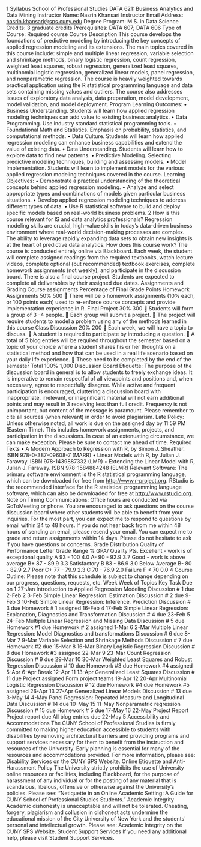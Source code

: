 1
Syllabus
School of Professional Studies
DATA 621: Business Analytics and Data Mining
Instructor Name: Nasrin Khansari
Instructor Email Address: nasrin.khansari@sps.cuny.edu
Degree Program: M.S. in Data Science
Credits: 3 graduate credits
Prerequisites: DATA 607; DATA 606
Type of Course: Required course
Course Description
This course develops the foundations of predictive modeling by introducing the key concepts of applied
regression modeling and its extensions. The main topics covered in this course include: simple and
multiple linear regression, variable selection and shrinkage methods, binary logistic regression, count
regression, weighted least squares, robust regression, generalized least squares, multinomial logistic
regression, generalized linear models, panel regression, and nonparametric regression. The course is
heavily weighted towards practical application using the R statistical programming language and data sets
containing missing values and outliers. The course also addresses issues of exploratory data analysis, data
preparation, model development, model validation, and model deployment.
Program Learning Outcomes:
• Business Understanding. Students will learn how applied regression modeling techniques can add
value to existing business analytics.
• Data Programming. Use industry standard statistical programming tools.
• Foundational Math and Statistics. Emphasis on probability, statistics, and computational methods.
• Data Culture. Students will learn how applied regression modeling can enhance business
capabilities and extend the value of existing data.
• Data Understanding. Students will learn how to explore data to find new patterns.
• Predictive Modeling. Selecting predictive modeling techniques, building and assessing models.
• Model Implementation. Students will learn to implement models for the various applied
regression modeling techniques covered in the course.
Learning Objectives:
• Demonstrate a practical understanding of the theoretical concepts behind applied regression
modeling.
• Analyze and select appropriate types and combinations of models given particular business
situations.
• Develop applied regression modeling techniques to address different types of data.
• Use R statistical software to build and deploy specific models based on real-world business
problems.
2
How is this course relevant for IS and data analytics professionals?
Regression modeling skills are crucial, high-value skills in today’s data-driven business environment where
real-world decision-making processes are complex. The ability to leverage rapidly expanding data sets to
obtain new insights is at the heart of predictive data analytics.
How does this course work?
The course is conducted entirely online via Blackboard. Each week, the student will complete assigned
readings from the required textbooks, watch lecture videos, complete optional (but recommended)
textbook exercises, complete homework assignments (not weekly), and participate in the discussion
board. There is also a final course project. Students are expected to complete all deliverables by their
assigned due dates.
Assignments and Grading
Course assignments Percentage of
Final Grade
Points
Homework Assignments 50% 500
 There will be 5 homework assignments (10% each, or 100
points each) used to re-enforce course concepts and provide
implementation experience in R.
Final Project 30% 300
 Students will form a group of 3 -4 people.
 Each group will submit a project.
 The project will require students to model a problem using any
of the methods learned in this course
Class Discussion 20% 200
 Each week, we will have a topic to discuss.
 A student is required to participate by introducing a question.
 A total of 5 blog entries will be required throughout the
semester based on a topic of your choice where a student
shares his or her thoughts on a statistical method and how
that can be used in a real life scenario based on your daily life
experience.
 These need to be completed by the end of the semester
Total 100% 1,000
Discussion Board Etiquette:
The purpose of the discussion board in general is to allow students to freely exchange ideas. It is
imperative to remain respectful of all viewpoints and positions and, when necessary, agree to respectfully
disagree. While active and frequent participation is encouraged, cluttering a discussion board with
inappropriate, irrelevant, or insignificant material will not earn additional points and may result in 
3
receiving less than full credit. Frequency is not unimportant, but content of the message is paramount.
Please remember to cite all sources (when relevant) in order to avoid plagiarism.
Late Policy:
Unless otherwise noted, all work is due on the assigned day by 11:59 PM (Eastern Time). This includes
homework assignments, projects, and participation in the discussions. In case of an extenuating
circumstance, we can make exception. Please be sure to contact me ahead of time.
Required Texts
• A Modern Approach to Regression with R, by Simon J. Sheather. ISBN 978-0-387-09608-7 (MARR)
• Linear Models with R, by Julian J. Faraway. ISBN 978-1439887332 (LMR)
• Extending the Linear Model with R, Julian J. Faraway. ISBN 978-1584884248 (ELMR)
Relevant Software:
The primary software environment is the R statistical programming language, which can be downloaded
for free from http://www.r-project.org. RStudio is the recommended interface for the R statistical
programming language software, which can also be downloaded for free at http://www.rstudio.org.
Note on Timing Communications:
Office hours are conducted via GoToMeeting or phone. You are encouraged to ask questions on the course
discussion board where other students will be able to benefit from your inquiries. For the most part, you
can expect me to respond to questions by email within 24 to 48 hours. If you do not hear back from me
within 48 hours of sending an email, please resend your email. You can expect me to grade and return
assignments within 14 days. Please do not hesitate to ask if you have questions or concerns.
Grade Distribution
Quality of Performance Letter
Grade
Range % GPA/ Quality Pts.
Excellent - work is of exceptional quality A 93 - 100 4.0
A- 90 - 92.9 3.7
Good - work is above average B+ 87 - 89.9 3.3
Satisfactory B 83 - 86.9 3.0
Below Average B- 80 - 82.9 2.7
Poor C+ 77 - 79.9 2.3
C 70 - 76.9 2.0
Failure F < 70 0.0
4
Course Outline:
Please note that this schedule is subject to change depending on our progress, questions, requests, etc.
Week Week of Topics Key Task Due on
1 27-Jan Introduction to Applied Regression
Modeling
Discussion # 1 due 2-Feb
2 3-Feb Simple Linear Regression:
Estimation
Discussion # 2 due 9-Feb
3 10-Feb Simple Linear Regression: Inference,
Prediction
Discussion # 3 due
Homework # 1 assigned
16-Feb
4 17-Feb Simple Linear Regression:
Explanation, Diagnostics and
Transformation
Discussion # 4 due 23-Feb
5 24-Feb Multiple Linear Regression and
Missing Data
Discussion # 5 due
Homework #1 due
Homework # 2 assigned
1-Mar
6 2-Mar Multiple Linear Regression: Model
Diagnostics and transformations
Discussion # 6 due 8-Mar
7 9-Mar Variable Selection and Shrinkage
Methods
Discussion # 7 due
Homework #2 due
15-Mar
8 16-Mar Binary Logistic Regression Discussion # 8 due
Homework #3 assigned
22-Mar
9 23-Mar Count Regression Discussion # 9 due 29-Mar
10 30-Mar Weighted Least Squares and Robust
Regression
Discussion # 10 due
Homework #3 due
Homework #4 assigned
5-Apr
6-Apr Break 12-Apr
11 13-Apr Generalized Least Squares Discussion # 11 due Project
assigned Form project
teams
19-Apr
12 20-Apr Multinomial Logistic Regression Discussion # 12 due
Homework #4 due
Homework #5 assigned
26-Apr
13 27-Apr Generalized Linear Models Discussion # 13 due 3-May
14 4-May Panel Regression: Repeated
Measure and Longitudinal Data
Discussion # 14 due 10-May
15 11-May Nonparametric regression Discussion # 15 due
Homework # 5 due
17-May
16 22-May Project Report Project report due All blog
entries due
22-May
5
Accessibility and Accommodations
The CUNY School of Professional Studies is firmly committed to making higher education accessible to
students with disabilities by removing architectural barriers and providing programs and support services
necessary for them to benefit from the instruction and resources of the University. Early planning is
essential for many of the resources and accommodations provided. For more information, please see:
Disability Services on the CUNY SPS Website.
Online Etiquette and Anti-Harassment Policy
The University strictly prohibits the use of University online resources or facilities, including Blackboard,
for the purpose of harassment of any individual or for the posting of any material that is scandalous,
libelous, offensive or otherwise against the University’s policies. Please see: “Netiquette in an Online
Academic Setting: A Guide for CUNY School of Professional Studies Students.”
Academic Integrity
Academic dishonesty is unacceptable and will not be tolerated. Cheating, forgery, plagiarism and collusion
in dishonest acts undermine the educational mission of the City University of New York and the students'
personal and intellectual growth. Please see:
Academic Integrity on the CUNY SPS Website.
Student Support Services
If you need any additional help, please visit Student Support Services.
